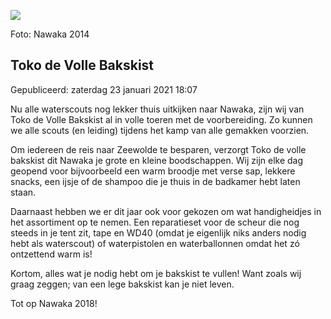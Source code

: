 


![](https://nawaka.scouting.nl/images/articles/14540992088_0e6ce002d0_o.jpg)


 Foto: Nawaka 2014
 

Toko de Volle Bakskist
-----------------------





 Gepubliceerd: zaterdag 23 januari 2021 18:07
   




 Nu alle waterscouts nog lekker thuis uitkijken naar Nawaka, zijn wij van Toko de Volle Bakskist al in volle toeren met de voorbereiding. Zo kunnen we alle scouts (en leiding) tijdens het kamp van alle gemakken voorzien.
 



 Om iedereen de reis naar Zeewolde te besparen, verzorgt Toko de volle bakskist dit Nawaka je grote en kleine boodschappen. Wij zijn elke dag geopend voor bijvoorbeeld een warm broodje met verse sap, lekkere snacks, een ijsje of de shampoo die je thuis in de badkamer hebt laten staan.
 



 Daarnaast hebben we er dit jaar ook voor gekozen om wat handigheidjes in het assortiment op te nemen. Een reparatieset voor de scheur die nog steeds in je tent zit, tape en WD40 (omdat je eigenlijk niks anders nodig hebt als waterscout) of waterpistolen en waterballonnen omdat het zó ontzettend warm is!
 



 Kortom, alles wat je nodig hebt om je bakskist te vullen! Want zoals wij graag zeggen; van een lege bakskist kan je niet leven.
 



 Tot op Nawaka 2018!
 




